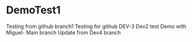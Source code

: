 # DemoTest1
Testing from github branch1
Testing for github DEV-3
Dev2 test
Demo with Miguel- Main branch
Update from Dev4 branch
